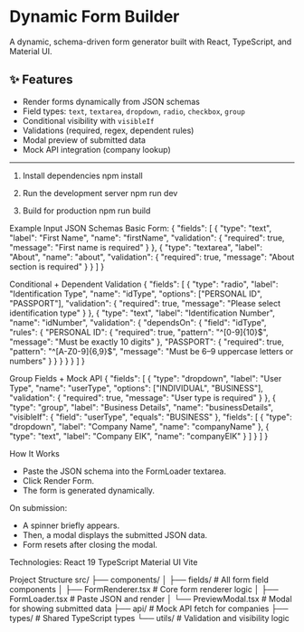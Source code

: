 # Dynamic Form Builder

A dynamic, schema-driven form generator built with React, TypeScript, and Material UI.

## ✨ Features

- Render forms dynamically from JSON schemas
- Field types: `text`, `textarea`, `dropdown`, `radio`, `checkbox`, `group`
- Conditional visibility with `visibleIf`
- Validations (required, regex, dependent rules)
- Modal preview of submitted data
- Mock API integration (company lookup)

---

 1. Install dependencies
npm install

2. Run the development server
npm run dev

3. Build for production
npm run build

Example Input JSON Schemas
Basic Form:
{
  "fields": [
    {
      "type": "text",
      "label": "First Name",
      "name": "firstName",
      "validation": {
        "required": true,
        "message": "First name is required"
      }
    },
    {
      "type": "textarea",
      "label": "About",
      "name": "about",
      "validation": {
        "required": true,
        "message": "About section is required"
      }
    }
  ]
}

Conditional + Dependent Validation
{
  "fields": [
    {
      "type": "radio",
      "label": "Identification Type",
      "name": "idType",
      "options": ["PERSONAL ID", "PASSPORT"],
      "validation": {
        "required": true,
        "message": "Please select identification type"
      }
    },
    {
      "type": "text",
      "label": "Identification Number",
      "name": "idNumber",
      "validation": {
        "dependsOn": {
          "field": "idType",
          "rules": {
            "PERSONAL ID": {
              "required": true,
              "pattern": "^[0-9]{10}$",
              "message": "Must be exactly 10 digits"
            },
            "PASSPORT": {
              "required": true,
              "pattern": "^[A-Z0-9]{6,9}$",
              "message": "Must be 6–9 uppercase letters or numbers"
            }
          }
        }
      }
    }
  ]
}

Group Fields + Mock API
{
  "fields": [
    {
      "type": "dropdown",
      "label": "User Type",
      "name": "userType",
      "options": ["INDIVIDUAL", "BUSINESS"],
      "validation": {
        "required": true,
        "message": "User type is required"
      }
    },
    {
      "type": "group",
      "label": "Business Details",
      "name": "businessDetails",
      "visibleIf": {
        "field": "userType",
        "equals": "BUSINESS"
      },
      "fields": [
        {
          "type": "dropdown",
          "label": "Company Name",
          "name": "companyName"
        },
        {
          "type": "text",
          "label": "Company EIK",
          "name": "companyEIK"
        }
      ]
    }
  ]
}

How It Works
 * Paste the JSON schema into the FormLoader textarea.
 * Click Render Form.
 * The form is generated dynamically.

  On submission:
 * A spinner briefly appears.
 * Then, a modal displays the submitted JSON data.
 * Form resets after closing the modal.


Technologies:
 React 19
 TypeScript
 Material UI
 Vite

Project Structure
src/
  ├── components/
  │   ├── fields/          # All form field components
  │   ├── FormRenderer.tsx # Core form renderer logic
  │   ├── FormLoader.tsx   # Paste JSON and render
  │   └── PreviewModal.tsx # Modal for showing submitted data
  ├── api/                 # Mock API fetch for companies
  ├── types/               # Shared TypeScript types
  └── utils/               # Validation and visibility logic